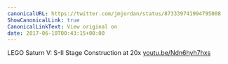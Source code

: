 ```yaml
---
canonicalURL: https://twitter.com/jmjordan/status/873339741994795008
ShowCanonicalLink: true
CanonicalLinkText: View original on
date: 2017-06-10T00:43:15+00:00
---
```

LEGO Saturn V: S-II Stage Construction at 20x [youtu.be/Ndn6hyh7hxs](https://youtu.be/Ndn6hyh7hxs)